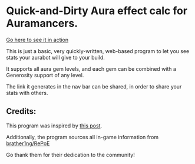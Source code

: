 # Quick-and-Dirty Aura effect calc for Auramancers.

[Go here to see it in action](https://shadowmoose.github.io/poe-aura-calc/src/)

This is just a basic, very quickly-written, web-based program to let you see stats your aurabot will give to your build.

It supports all aura gem levels, and each gem can be combined with a Generosity support of any level.

The link it generates in the nav bar can be shared, in order to share your stats with others.

## Credits:
This program was inspired by [this post](https://www.reddit.com/r/pathofexile/comments/7mfgj6/).

Additionally, the program sources all in-game information from [brather1ng/RePoE](https://github.com/brather1ng/RePoE)

Go thank them for their dedication to the community!
